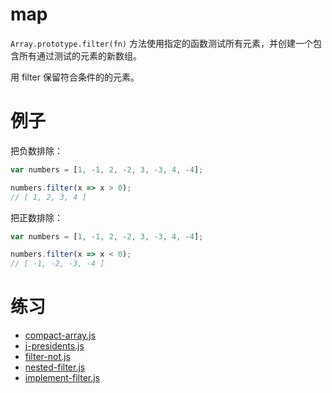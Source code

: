 # map

`Array.prototype.filter(fn)` 方法使用指定的函数测试所有元素，并创建一个包含所有通过测试的元素的新数组。

用 filter 保留符合条件的的元素。

# 例子

把负数排除：

```js
var numbers = [1, -1, 2, -2, 3, -3, 4, -4];

numbers.filter(x => x > 0);
// [ 1, 2, 3, 4 ]
```

把正数排除：

```js
var numbers = [1, -1, 2, -2, 3, -3, 4, -4];

numbers.filter(x => x < 0);
// [ -1, -2, -3, -4 ]
```

# 练习

+ [compact-array.js](compact-array.js)
+ [j-presidents.js](j-presidents.js)
+ [filter-not.js](filter-not.js)
+ [nested-filter.js](nested-filter.js)
+ [implement-filter.js](implement-filter.js)

